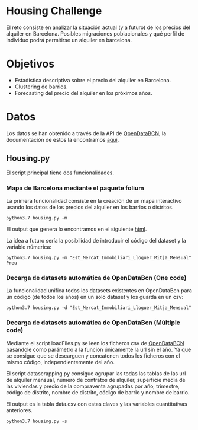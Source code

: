 # Housing Challenge
El reto consiste en analizar la situación actual (y a futuro) de los precios del alquiler en Barcelona. Posibles migraciones poblacionales y qué perfil de individuo podrá permitirse un alquiler en barcelona.

# Objetivos
 - Estadística descriptiva sobre el precio del alquiler en Barcelona.
 - Clustering de barrios.
 - Forecasting del precio del alquiler en los próximos años.

# Datos
Los datos se han obtenido a través de la API de [OpenDataBCN](https://opendata-ajuntament.barcelona.cat/dataset), la documentación de estos la encontramos [aquí](https://github.com/djangosee/housing/blob/main/docu/variables.md).

## Housing.py

El script principal tiene dos funcionalidades. 

### Mapa de Barcelona mediante el paquete folium

La primera funcionalidad consiste en la creación de un mapa interactivo usando los datos de los precios del alquiler en los barrios o distritos.

```
python3.7 housing.py -m 
```
El output que genera lo encontramos en el siguiente [html]().

La idea a futuro sería la posibilidad de introducir el código del dataset y la variable númerica:

```
python3.7 housing.py -m "Est_Mercat_Immobiliari_Lloguer_Mitja_Mensual" Preu
```
### Decarga de datasets automática de OpenDataBcn (One code)
La funcionalidad unifica todos los datasets existentes en OpenDataBcn para un código (de todos los años) en un solo dataset y los guarda en un csv:

```
python3.7 housing.py -d "Est_Mercat_Immobiliari_Lloguer_Mitja_Mensual" 
```

### Decarga de datasets automática de OpenDataBcn (Múltiple code)
Mediante el script loadFiles.py se leen los ficheros csv de [OpenDataBCN](https://opendata-ajuntament.barcelona.cat/dataset) pasándole como parámetro a la función únicamente la url sin el año. Ya que se consigue que se descarguen y concatenen todos los ficheros con el mismo código, independientemente del año. 

El script datascrapping.py consigue agrupar las todas las tablas de las url de alquiler mensual, número de contratos de alquiler, superficie media de las viviendas y precio de la compraventa agrupadas por año, trimestre, código de distrito, nombre de distrito, código de barrio y nombre de barrio.

El output es la tabla data.csv con estas claves y las variables cuantitativas anteriores.

```
python3.7 housing.py -s
```
